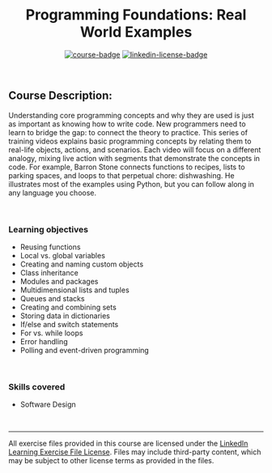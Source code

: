 <div align="center">

# Programming Foundations: Real World Examples

[![course-badge]][course-link]
[![linkedin-license-badge]][learning-license]

</div>

<br>

## Course Description:
Understanding core programming concepts and why they are used is just as important as knowing how to write code. New programmers need to learn to bridge the gap: to connect the theory to practice. This series of training videos explains basic programming concepts by relating them to real-life objects, actions, and scenarios. Each video will focus on a different analogy, mixing live action with segments that demonstrate the concepts in code. For example, Barron Stone connects functions to recipes, lists to parking spaces, and loops to that perpetual chore: dishwashing. He illustrates most of the examples using Python, but you can follow along in any language you choose.

<br>

###  Learning objectives
- Reusing functions
- Local vs. global variables
- Creating and naming custom objects
- Class inheritance
- Modules and packages
- Multidimensional lists and tuples
- Queues and stacks
- Creating and combining sets
- Storing data in dictionaries
- If/else and switch statements
- For vs. while loops
- Error handling
- Polling and event-driven programming

<br>

### Skills covered
- Software Design

<br>

---
All exercise files provided in this course are licensed under the [LinkedIn Learning Exercise File License][learning-license]. Files may include third-party content, which may be subject to other license terms as provided in the files.

<!-- quick links -->
<!-- badge info -->
[course-badge]:https://img.shields.io/badge/learning-programming%20foundations-ffffff?logo=Linkedin&labelColor=0a66c2&style=for-the-badge
[course-link]:https://www.linkedin.com/learning/programming-foundations-real-world-examples "view on LinkedIn"
[linkedin-license-badge]:https://img.shields.io/badge/learning-license-ffffff?logo=Linkedin&labelColor=0a66c2&style=for-the-badge
[learning-license]:../linkedin_learning_license "view license agreement"